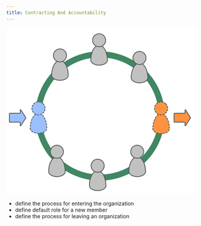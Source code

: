 ```yaml
---
title: Contracting And Accountability
---
```


![Entering and Leaving a Circle](img/circle/enter-leave-circle.png)

* define the process for entering the organization
* define default role for a new member
* define the process for leaving an organization

